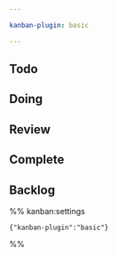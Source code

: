 ```yaml
---

kanban-plugin: basic

---
```


## Todo



## Doing



## Review



## Complete



## Backlog





%% kanban:settings
```
{"kanban-plugin":"basic"}
```
%%